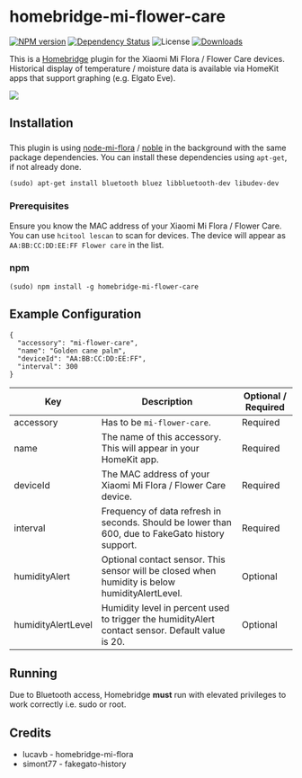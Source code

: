 # homebridge-mi-flower-care


[![NPM version](https://badge.fury.io/js/homebridge-mi-flower-care.svg)](https://npmjs.org/package/homebridge-mi-flower-care)
[![Dependency Status](https://david-dm.org/honkmaster/homebridge-mi-flower-care.svg)](https://david-dm.org/honkmaster/homebridge-mi-flower-care) 
![License](https://img.shields.io/badge/license-ISC-lightgrey.svg)
[![Downloads](https://img.shields.io/npm/dm/homebridge-mi-flower-care.svg)](https://npmjs.org/package/homebridge-mi-flower-care)

This is a [Homebridge](https://github.com/nfarina/homebridge) plugin for the Xiaomi Mi Flora / Flower Care devices. Historical display of temperature / moisture data is available via HomeKit apps that support graphing (e.g. Elgato Eve).

<img src=https://github.com/honkmaster/homebridge-mi-flower-care/blob/master/images/flower_care.jpg />


## Installation

### 

This plugin is using [node-mi-flora](https://github.com/demirhanaydin/node-mi-flora) / [noble](https://github.com/noble/noble) in the background with the same package dependencies. You can install these dependencies using `apt-get`, if not already done.

```
(sudo) apt-get install bluetooth bluez libbluetooth-dev libudev-dev
```

### Prerequisites

Ensure you know the MAC address of your Xiaomi Mi Flora / Flower Care. You can use `hcitool lescan` to scan for devices. The device will appear as `AA:BB:CC:DD:EE:FF Flower care` in the list.

### npm

```
(sudo) npm install -g homebridge-mi-flower-care
```

## Example Configuration

```
{
  "accessory": "mi-flower-care",
  "name": "Golden cane palm",
  "deviceId": "AA:BB:CC:DD:EE:FF",
  "interval": 300
}
``` 

| Key           | Description | Optional / Required |
|---------------|-------------|---------------------|
| accessory     | Has to be `mi-flower-care`. | Required |
| name          | The name of this accessory. This will appear in your HomeKit app. | Required |
| deviceId      | The MAC address of your Xiaomi Mi Flora / Flower Care device. | Required |
| interval      | Frequency of data refresh in seconds. Should be lower than 600, due to FakeGato history support. | Required |
| humidityAlert | Optional contact sensor. This sensor will be closed when humidity is below humidityAlertLevel. | Optional | 
| humidityAlertLevel | Humidity level in percent used to trigger the humidityAlert contact sensor. Default value is 20. | Optional |


## Running

Due to Bluetooth access, Homebridge **must** run with elevated privileges to work correctly i.e. sudo or root.

## Credits

* lucavb - homebridge-mi-flora
* simont77 - fakegato-history
